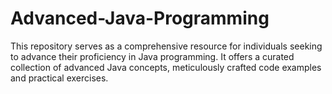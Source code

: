 # Advanced-Java-Programming
This repository serves as a comprehensive resource for individuals seeking to advance their proficiency in Java programming. It offers a curated collection of advanced Java concepts, meticulously crafted code examples and practical exercises.

